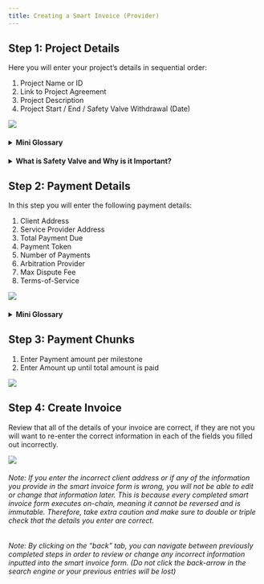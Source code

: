 ```yaml
---
title: Creating a Smart Invoice (Provider)
---
```


## Step 1: Project Details

Here you will enter your project’s details in sequential order:

1. Project Name or ID
2. Link to Project Agreement
3. Project Description
4. Project Start / End / Safety Valve Withdrawal (Date)


![](https://i.imgur.com/bwcIPM5.png)

<h4><details>
<summary> Mini Glossary</summary>

<p>&nbsp;</p>

###### Project Name or ID - The name of your project

###### Link to Project Agreement - Link to supporting documents or website

###### Project Description - This acts as a brief explainer for your project

###### Project Start / End / Safety Valve - These are the dates you will start, finish, and allow the client to withdraw all funds by.

</details></h4>

<h4><details>
<summary> What is Safety Valve and Why is it Important?  </summary>    
<p>&nbsp;</p>

###### Safety Valve is a built in function that allows the client to withdraw funds from the contract on the date specified in the date entry field. This can be a useful feature in the scenario that a provider goes unresponsive or bails on the project, in which case the client can withdraw all funds deposited into smart invoice on the Safety Valve date.

</details></h4>

## Step 2: Payment Details

In this step you will enter the following payment details:

1. Client Address
2. Service Provider Address
3. Total Payment Due
4. Payment Token
5. Number of Payments
6. Arbitration Provider
7. Max Dispute Fee
8. Terms-of-Service

![](https://i.imgur.com/1xe9znr.png)

<h4><details>
<summary> Mini Glossary</summary>

<p>&nbsp;</p>

###### Client Address - Address the client will use to send funds to smart invoice

###### Service Provider Address - Address the provider will use to receive funds from smart invoice

###### Total Payment Due - Total amount your requesting for completing the project

###### Payment Token - The token you wish to accept payment in

###### Number of Payments - The count of payments broken down by milestone

###### Arbitration Provider - This is the third party adjudicator responsible for providing a resoution if a dispute is raised

###### Max Dispute Fee - This is the maximum fee the arbitration provider will charge on the remaining funds held in smart invoice

###### Terms-of-Service - An agreement outlining the usage of the arbitration provider

</details></h4>

## Step 3: Payment Chunks

1. Enter Payment amount per milestone
2. Enter Amount up until total amount is paid

![](https://i.imgur.com/gKrQLG5.png)

## Step 4: Create Invoice

Review that all of the details of your invoice are correct, if they are not you will want to re-enter the correct information in each of the fields you filled out incorrectly.

![](https://i.imgur.com/zd5A8hZ.png)

###### Note: If you enter the incorrect client address or if any of the information you provide in the smart invoice form is wrong, you will not be able to edit or change that information later. This is because every completed smart invoice form executes on-chain, meaning it cannot be reversed and is immutable. Therefore, take extra caution and make sure to double or triple check that the details you enter are correct.

###### Note: By clicking on the “back” tab, you can navigate between previously completed steps in order to review or change any incorrect information inputted into the smart invoice form. (Do not click the back-arrow in the search engine or your previous entries will be lost)
